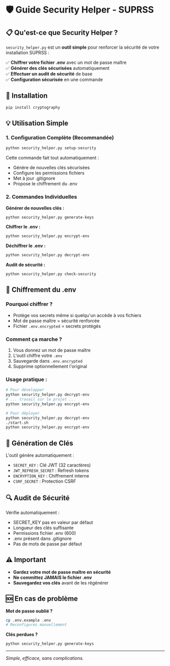 # 🛡️ Guide Security Helper - SUPRSS

## 📋 Qu'est-ce que Security Helper ?

`security_helper.py` est un **outil simple** pour renforcer la sécurité de votre installation SUPRSS :

✅ **Chiffrer votre fichier .env** avec un mot de passe maître  
✅ **Générer des clés sécurisées** automatiquement  
✅ **Effectuer un audit de sécurité** de base  
✅ **Configuration sécurisée** en une commande  

## 🚀 Installation

```bash
pip install cryptography
```

## 💡 Utilisation Simple

### 1. Configuration Complète (Recommandée)
```bash
python security_helper.py setup-security
```
Cette commande fait tout automatiquement :
- Génère de nouvelles clés sécurisées
- Configure les permissions fichiers
- Met à jour .gitignore
- Propose le chiffrement du .env

### 2. Commandes Individuelles

**Générer de nouvelles clés :**
```bash
python security_helper.py generate-keys
```

**Chiffrer le .env :**
```bash
python security_helper.py encrypt-env
```

**Déchiffrer le .env :**
```bash
python security_helper.py decrypt-env
```

**Audit de sécurité :**
```bash
python security_helper.py check-security
```

## 🔐 Chiffrement du .env

### Pourquoi chiffrer ?
- Protège vos secrets même si quelqu'un accède à vos fichiers
- Mot de passe maître = sécurité renforcée
- Fichier `.env.encrypted` = secrets protégés

### Comment ça marche ?
1. Vous donnez un mot de passe maître
2. L'outil chiffre votre `.env` 
3. Sauvegarde dans `.env.encrypted`
4. Supprime optionnellement l'original

### Usage pratique :
```bash
# Pour développer
python security_helper.py decrypt-env
# ... travail sur le projet ...
python security_helper.py encrypt-env

# Pour déployer
python security_helper.py decrypt-env
./start.sh
python security_helper.py encrypt-env
```

## 🔑 Génération de Clés

L'outil génère automatiquement :
- `SECRET_KEY` : Clé JWT (32 caractères)
- `JWT_REFRESH_SECRET` : Refresh tokens
- `ENCRYPTION_KEY` : Chiffrement interne  
- `CSRF_SECRET` : Protection CSRF

## 🔍 Audit de Sécurité

Vérifie automatiquement :
- SECRET_KEY pas en valeur par défaut
- Longueur des clés suffisante
- Permissions fichier .env (600)
- .env présent dans .gitignore
- Pas de mots de passe par défaut

## ⚠️ Important

- **Gardez votre mot de passe maître en sécurité**
- **Ne committez JAMAIS le fichier .env**
- **Sauvegardez vos clés** avant de les régénérer

## 🆘 En cas de problème

**Mot de passe oublié ?**
```bash
cp .env.example .env
# Reconfigurez manuellement
```

**Clés perdues ?**
```bash
python security_helper.py generate-keys
```

---

*Simple, efficace, sans complications.*
